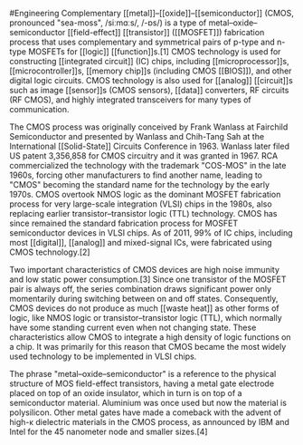 #Engineering 
Complementary [[metal]]–[[oxide]]–[[semiconductor]] (CMOS, pronounced "sea-moss", /siːmɑːs/, /-ɒs/) is a type of metal–oxide–semiconductor [[field-effect]] [[transistor]] ([[MOSFET]]) fabrication process that uses complementary and symmetrical pairs of p-type and n-type MOSFETs for [[logic]] [[function]]s.[1] CMOS technology is used for constructing [[integrated circuit]] (IC) chips, including [[microprocessor]]s, [[microcontroller]]s, [[memory chip]]s (including CMOS [[BIOS]]), and other digital logic circuits. CMOS technology is also used for [[analog]] [[circuit]]s such as image [[sensor]]s (CMOS sensors), [[data]] converters, RF circuits (RF CMOS), and highly integrated transceivers for many types of communication.

The CMOS process was originally conceived by Frank Wanlass at Fairchild Semiconductor and presented by Wanlass and Chih-Tang Sah at the International [[Solid-State]] Circuits Conference in 1963. Wanlass later filed US patent 3,356,858 for CMOS circuitry and it was granted in 1967. RCA commercialized the technology with the trademark "COS-MOS" in the late 1960s, forcing other manufacturers to find another name, leading to "CMOS" becoming the standard name for the technology by the early 1970s. CMOS overtook NMOS logic as the dominant MOSFET fabrication process for very large-scale integration (VLSI) chips in the 1980s, also replacing earlier transistor–transistor logic (TTL) technology. CMOS has since remained the standard fabrication process for MOSFET semiconductor devices in VLSI chips. As of 2011, 99% of IC chips, including most [[digital]], [[analog]] and mixed-signal ICs, were fabricated using CMOS technology.[2]

Two important characteristics of CMOS devices are high noise immunity and low static power consumption.[3] Since one transistor of the MOSFET pair is always off, the series combination draws significant power only momentarily during switching between on and off states. Consequently, CMOS devices do not produce as much [[waste heat]] as other forms of logic, like NMOS logic or transistor–transistor logic (TTL), which normally have some standing current even when not changing state. These characteristics allow CMOS to integrate a high density of logic functions on a chip. It was primarily for this reason that CMOS became the most widely used technology to be implemented in VLSI chips.

The phrase "metal–oxide–semiconductor" is a reference to the physical structure of MOS field-effect transistors, having a metal gate electrode placed on top of an oxide insulator, which in turn is on top of a semiconductor material. Aluminium was once used but now the material is polysilicon. Other metal gates have made a comeback with the advent of high-κ dielectric materials in the CMOS process, as announced by IBM and Intel for the 45 nanometer node and smaller sizes.[4]